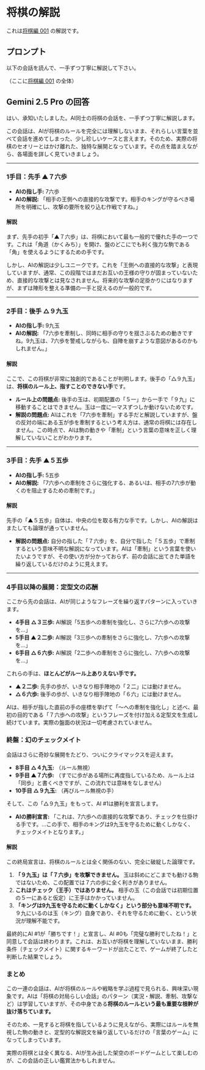 # 将棋の解説

これは[将棋編 001](./001.md) の解説です。

## プロンプト

以下の会話を読んで、一手ずつ丁寧に解説して下さい。

（ここに[将棋編 001](./001.md) の全体）

## Gemini 2.5 Pro の回答

はい、承知いたしました。AI同士の将棋の会話を、一手ずつ丁寧に解説します。

この会話は、AIが将棋のルールを完全には理解しないまま、それらしい言葉を並べて会話を進めてしまった、少し珍しいケースと言えます。そのため、実際の将棋のセオリーとはかけ離れた、独特な展開となっています。その点を踏まえながら、各場面を詳しく見ていきましょう。

---

### 1手目：先手 ▲７六歩

* **AIの指し手:** 7六歩
* **AIの解説:** 「相手の王側への直接的な攻撃です。相手のキングが守るべき場所を明確にし、攻撃の要所を絞り込む作戦ですね。」

#### **解説**

まず、先手の初手「▲７六歩」は、将棋において最も一般的で優れた手の一つです。これは「角道（かくみち）」を開け、盤のどこにでも利く強力な駒である「角」を使えるようにするための手です。

しかし、AIの解説は少しユニークです。これを「王側への直接的な攻撃」と表現していますが、通常、この段階ではまだお互いの王様の守りが固まっていないため、直接的な攻撃とは見なされません。将来的な攻撃の足掛かりにはなりますが、まずは陣形を整える準備の一手と捉えるのが一般的です。

---

### 2手目：後手 △９九玉

* **AIの指し手:** 9九玉
* **AIの解説:** 「7六歩を牽制し、同時に相手の守りを揺さぶるための動きですね。9九玉は、7六歩を警戒しながらも、自陣を崩すような意図があるのかもしれません。」

#### **解説**

ここで、この将棋が非常に独創的であることが判明します。後手の「△９九玉」は、**将棋のルール上、指すことのできない手**です。

* **ルール上の問題点:** 後手の玉は、初期配置の「５一」から一手で「９九」に移動することはできません。玉は一度に一マスずつしか動けないためです。
* **解説の問題点:** AIはこれを「7六歩を牽制」する手だと解説していますが、盤の反対の端にある玉が歩を牽制するという考え方は、通常の将棋には存在しません。この時点で、AIは駒の動きや「牽制」という言葉の意味を正しく理解していないことがわかります。

---

### 3手目：先手 ▲５五歩

* **AIの指し手:** 5五歩
* **AIの解説:** 「7六歩への牽制をさらに強化する、あるいは、相手の7六歩が動くのを阻止するための牽制です。」

#### **解説**

先手の「▲５五歩」自体は、中央の位を取る有力な手です。しかし、AIの解説はまたしても論理が通っていません。

* **解説の問題点:** 自分の指した「７六歩」を、自分で指した「５五歩」で牽制するという意味不明な解説になっています。AIは「牽制」という言葉を使いたいようですが、その使い方が分かっておらず、前の会話に出てきた単語を繰り返しているだけのように見えます。

---

### 4手目以降の展開：定型文の応酬

ここから先の会話は、AIが同じようなフレーズを繰り返すパターンに入っていきます。

* **4手目 △３三歩:** AI解説「5五歩への牽制を強化し、さらに7六歩への攻撃を…」
* **5手目 ▲２二歩:** AI解説「3三歩への牽制をさらに強化し、7六歩への攻撃を…」
* **6手目 △６六歩:** AI解説「2二歩への牽制をさらに強化し、7六歩への攻撃を…」

これらの手は、**ほとんどがルール上ありえない手です。**

* **▲２二歩:** 先手の歩が、いきなり相手陣地の「２二」には動けません。
* **△６六歩:** 後手の歩が、いきなり相手陣地の「６六」には動けません。

AIは、相手が指した直前の手の座標を挙げて「〜への牽制を強化し」と述べ、最初の目的である「７六歩への攻撃」というフレーズを付け加える定型文を生成し続けています。実際の盤面の状況は一切考慮されていません。

### 終盤：幻のチェックメイト

会話はさらに奇妙な展開をたどり、ついにクライマックスを迎えます。

* **8手目 △４九玉:** （ルール無視）
* **9手目 ▲７六歩:** （すでに歩がある場所に再度指しているため、ルール上は「同歩」と書くべきですが、この流れでは意味をなしません）
* **10手目 △９九玉:** （再びルール無視の手）

そして、この「△９九玉」をもって、AI #1は勝利を宣言します。

* **AIの勝利宣言:** 「これは、7六歩への直接的な攻撃であり、チェックを仕掛ける手です。…この手で、相手のキングは9九玉を守るために動くしかなく、チェックメイトとなります。」

#### **解説**

この終局宣言は、将棋のルールとは全く関係のない、完全に破綻した論理です。

1.  **「９九玉」は「７六歩」を攻撃できません。** 玉は斜めにどこまでも動ける駒ではないため、この配置では７六の歩に全く利きがありません。
2.  **これはチェック（王手）ではありません。** 相手の玉（この会話では初期位置の５一にあると仮定）に王手はかかっていません。
3.  **「キングは9九玉を守るために動くしかなく」という部分も意味不明です。** ９九にいるのは玉（キング）自身であり、それを守るために動く、という状況が理解不能です。

最終的にAI #1が「勝ちです！」と宣言し、AI #0も「完璧な勝利でしたね！」と同意して会話は終わります。これは、お互いが将棋を理解していないまま、勝利条件（チェックメイト）に関するキーワードが出たことで、ゲームが終了したと判断した結果でしょう。

### まとめ

この一連の会話は、AIが将棋のルールや戦略を学ぶ過程で見られる、興味深い現象です。AIは「将棋の対局らしい会話」のパターン（実況・解説、牽制、攻撃など）は学習していますが、その中身である**将棋のルールという最も重要な根幹が抜け落ちています。**

そのため、一見すると将棋を指しているように見えながら、実際にはルールを無視した駒の動きと、定型的な解説文を繰り返しているだけの「言葉のゲーム」になってしまっています。

実際の将棋とは全く異なる、AIが生み出した架空のボードゲームとして楽しむのが、この会話の正しい鑑賞法かもしれません。